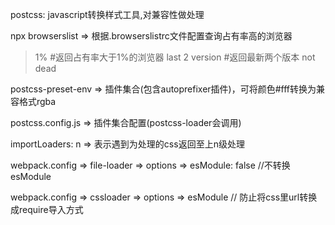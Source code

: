 postcss: javascript转换样式工具,对兼容性做处理

npx browserslist => 根据.browserslistrc文件配置查询占有率高的浏览器
> 1%  #返回占有率大于1%的浏览器
last 2 version #返回最新两个版本
not dead

postcss-preset-env => 插件集合(包含autoprefixer插件)，可将颜色#fff转换为兼容格式rgba 

postcss.config.js => 插件集合配置(postcss-loader会调用)

importLoaders: n => 表示遇到为处理的css返回至上n级处理

webpack.config => file-loader => options => esModule: false //不转换esModule

webpack.config => cssloader => options => esModule // 防止将css里url转换成require导入方式


[ext]: 扩展名
[name]: 文件名
[hash]: 文件内容
[contentHash]: 根据文件内容生成哈希
[hash<length>]: 自定义哈希长度
[path]: 路径
